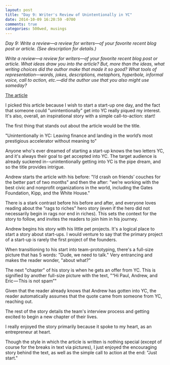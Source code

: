 ```yaml
---
layout: post
title: "Day 9: Writer's Review of Unintentionally in YC"
date: 2014-10-09 16:20:59 -0700
comments: true
categories: 500wed, musings
---
```


_Day 9: Write a review—a review for writers—of your favorite recent blog post or article. (See description for details.)_

_Write a review—a review for writers—of your favorite recent blog post or article. What ideas draw you into the article? But, more than the ideas, what writing choices did the author make that made it so good? What tools of representation—words, jokes, descriptions, metaphors, hyperbole, informal voice, call to action, etc.—did the author use that you also might use someday?_

<!-- more -->

[The article](https://medium.com/@andrewjiang/unintentionally-in-yc-9dd0ccbaeb44)

I picked this article because I wish to start a start-up one day, and the fact that someone could "unintentionally" get into YC really piqued my interest. It's also, overall, an inspirational story with a simple call-to-action: start! 

The first thing that stands out about the article would be the title. 

"Unintentionally in YC: Leaving finance and landing in the world’s most prestigious accelerator without meaning to"

Anyone who's ever dreamed of starting a start-up knows the two letters YC, and it's always their goal to get accepted into YC. The target audience is already suckered in--unintentionally getting into YC is the pipe dream, and so the title provides intrigue. 

Andrew starts the article with his before: "I’d crash on friends’ couches for the better part of two months" and then the after: "we’re working with the best civic and nonprofit organizations in the world, including the Gates Foundation, Kipp, and the White House."

There is a stark contrast before his before and after, and everyone loves reading about the "rags to riches" hero story (even if the hero did not necessarily begin in rags nor end in riches). This sets the context for the story to follow, and invites the readers to join him in his journey. 

Andrew begins his story with his little pet projects. It's a logical place to start a story about start-ups. I would venture to say that the primary project of a start-up is rarely the first project of the founders. 

When transitioning to his start into team-prototyping, there's a full-size picture that has 5 words: "Dude, we need to talk." Very entrancing and makes the reader wonder, "about what?" 

The next "chapter" of his story is when he gets an offer from YC. This is signified by another full-size picture with the text, "“Hi Paul, Andrew, and Eric — This is not spam”"

Given that the reader already knows that Andrew has gotten into YC, the reader automatically assumes that the quote came from someone from YC, reaching out. 

The rest of the story details the team's interview process and getting excited to begin a new chapter of their lives. 

I really enjoyed the story primarily because it spoke to my heart, as an entrepreneur at heart. 

Though the style in which the article is written is nothing special (except of course for the breaks in text via pictures), I just enjoyed the encouraging story behind the text, as well as the simple call to action at the end: "Just start."